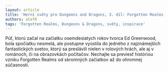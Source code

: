 ```yaml
---
layout: article
title: 'Herní světy pro Dungeons and Dragons, 3. díl: Forgotten Realms minulosti, súčasnosti a prítomnosti'
authors: alef0
tags: 'Forgotten Realms, Dungeons & Dragons, světy, inspirace'
---
```


Púť, ktorú začal na začiatku osemdesiatych
rokov tvorca Ed Greenwood,
bola spočiatku nesmelá, ale postupne
vyústila do jedného z najznámejších
fantastických svetov, ktorý sa
preslávili nielen v rolových hrách, ale
aj v románoch, či na obrazovkách
počítačov. Nechajte sa previesť históriou
vzniku Forgotten Realms od
skromných začiatkov až do ohromnej
súčasnosti.
